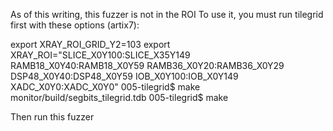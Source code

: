 As of this writing, this fuzzer is not in the ROI
To use it, you must run tilegrid first with these options (artix7):

export XRAY_ROI_GRID_Y2=103
export XRAY_ROI="SLICE_X0Y100:SLICE_X35Y149 RAMB18_X0Y40:RAMB18_X0Y59 RAMB36_X0Y20:RAMB36_X0Y29 DSP48_X0Y40:DSP48_X0Y59 IOB_X0Y100:IOB_X0Y149 XADC_X0Y0:XADC_X0Y0"
005-tilegrid$ make monitor/build/segbits_tilegrid.tdb
005-tilegrid$ make

Then run this fuzzer

